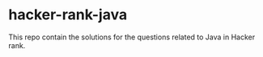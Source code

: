 # hacker-rank-java

This repo contain the solutions for the questions related to Java in Hacker rank.
